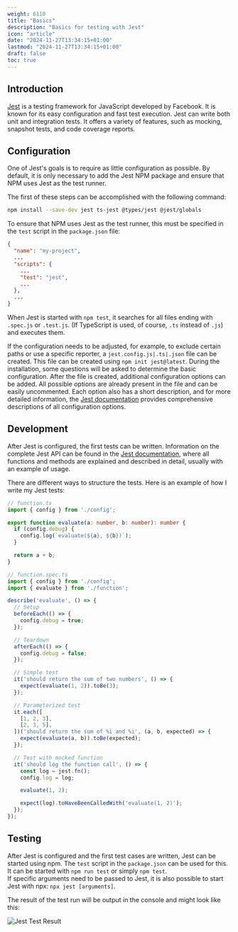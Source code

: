 ```yaml
---
weight: 6110
title: "Basics"
description: "Basics for testing with Jest"
icon: "article"
date: "2024-11-27T13:34:15+01:00"
lastmod: "2024-11-27T13:34:15+01:00"
draft: false
toc: true
---
```


## Introduction

[Jest](https://jestjs.io/) is a testing framework for JavaScript developed by Facebook. It is known for its easy configuration and fast test execution. Jest can write both unit and integration tests. It offers a variety of features, such as mocking, snapshot tests, and code coverage reports.

## Configuration

One of Jest's goals is to require as little configuration as possible. By default, it is only necessary to add the Jest NPM package and ensure that NPM uses Jest as the test runner.

The first of these steps can be accomplished with the following command:

```bash
npm install --save-dev jest ts-jest @types/jest @jest/globals
```

To ensure that NPM uses Jest as the test runner, this must be specified in the `test` script in the `package.json` file:

```json
{
  "name": "my-project",
  ...
  "scripts": {
    ...
    "test": "jest",
    ...
  },
  ...
}
```

When Jest is started with `npm test`, it searches for all files ending with `.spec.js` or `.test.js`. (If TypeScript is used, of course, `.ts` instead of `.js`) and executes them.

If the configuration needs to be adjusted, for example, to exclude certain paths or use a specific reporter, a `jest.config.js|.ts|.json` file can be created. This file can be created using `npm init jest@latest`. During the installation, some questions will be asked to determine the basic configuration. After the file is created, additional configuration options can be added. All possible options are already present in the file and can be easily uncommented. Each option also has a short description, and for more detailed information, the [Jest documentation](https://jestjs.io/docs/configuration) provides comprehensive descriptions of all configuration options.

## Development

After Jest is configured, the first tests can be written. Information on the complete Jest API can be found in the [Jest documentation](https://jestjs.io/docs/api), where all functions and methods are explained and described in detail, usually with an example of usage.

There are different ways to structure the tests. Here is an example of how I write my Jest tests:

```typescript
// function.ts
import { config } from './config';

export function evaluate(a: number, b: number): number {
  if (config.debug) {
    config.log(`evaluate(${a}, ${b})`);
  }

  return a + b;
}
```

```typescript
// function.spec.ts
import { config } from './config';
import { evaluate } from './function';

describe('evaluate', () => {
  // Setup
  beforeEach(() => {
    config.debug = true;
  });

  // Teardown
  afterEach(() => {
    config.debug = false;
  });

  // Simple test
  it('should return the sum of two numbers', () => {
    expect(evaluate(1, 2)).toBe(3);
  });

  // Parameterized test
  it.each([
    [1, 2, 3],
    [2, 3, 5],
  ])('should return the sum of %i and %i', (a, b, expected) => {
    expect(evaluate(a, b)).toBe(expected);
  });

  // Test with mocked function
  it('should log the function call', () => {
    const log = jest.fn();
    config.log = log;

    evaluate(1, 2);

    expect(log).toHaveBeenCalledWith('evaluate(1, 2)');
  });
});
```

## Testing

After Jest is configured and the first test cases are written, Jest can be started using npm. The `test` script in the `package.json` can be used for this. It can be started with `npm run test` or simply `npm test`.  
If specific arguments need to be passed to Jest, it is also possible to start Jest with npx: `npx jest [arguments]`.

The result of the test run will be output in the console and might look like this:

![Jest Test Result](/docs/images/testing/jest/Jest-Result.png "Test execution with `npm test`")
